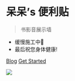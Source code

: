 # 呆呆’s 便利贴

> 书影音展示墙

- 缓慢施工中🚧
- 最后祝您身体健康!

[Blog](https://clear0804.vercel.app/)
[Get Started](/index.md)

![](media/IMG_2757.JPG)